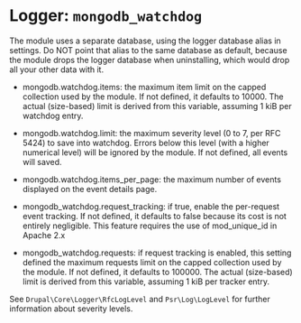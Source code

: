 # Logger: `mongodb_watchdog`

The module uses a separate database, using the logger database alias in settings. Do NOT point that alias to the same database as default, because the module drops the logger database when uninstalling, which would drop all your other data with it.

* mongodb.watchdog.items: the maximum item limit on the capped collection used by the module. If not defined, it defaults to 10000. The actual (size-based) limit is derived from this variable, assuming 1 kiB per watchdog entry.

* mongodb.watchdog.limit: the maximum severity level (0 to 7, per RFC 5424) to save into watchdog. Errors below this level (with a higher numerical level) will be ignored by the module. If not defined, all events will saved.

* mongodb.watchdog.items_per_page: the maximum number of events displayed on the event details page.

* mongodb_watchdog.request_tracking: if true, enable the per-request event tracking. If not defined, it defaults to false because its cost is not entirely negligible. This feature requires the use of mod_unique_id in Apache 2.x

* mongodb_watchdog.requests: if request tracking is enabled, this setting defined the maximum requests limit on the capped collection used by the module. If not defined, it defaults to 100000. The actual (size-based) limit is derived from this variable, assuming 1 kiB per tracker entry.

See `Drupal\Core\Logger\RfcLogLevel` and `Psr\Log\LogLevel` for further information about severity levels.
